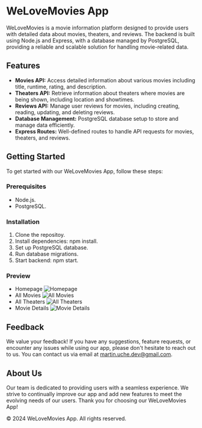 # WeLoveMovies App
WeLoveMovies is a movie information platform designed to provide users with detailed data about movies, theaters, and reviews. The backend is built using Node.js and Express, with a database managed by PostgreSQL, providing a reliable and scalable solution for handling movie-related data.

## Features
- **Movies API:** Access detailed information about various movies including title, runtime, rating, and description.
- **Theaters API:** Retrieve information about theaters where movies are being shown, including location and showtimes.
- **Reviews API:** Manage user reviews for movies, including creating, reading, updating, and deleting reviews.
- **Database Management:** PostgreSQL database setup to store and manage data efficiently.
- **Express Routes:** Well-defined routes to handle API requests for movies, theaters, and reviews.

## Getting Started
To get started with our WeLoveMovies App, follow these steps:
### Prerequisites
- Node.js.
- PostgreSQL.
### Installation
1. Clone the repositoy.
2. Install dependencies: npm install.
3. Set up PostgreSQL database.
4. Run database migrations.
5. Start backend: npm start.
### Preview
- Homepage
![Homepage](https://github.com/MarGit19/WeLoveMovies/assets/134662796/fe1e639b-7d5b-47ff-82c7-345813b275c7)
- All Movies
![All Movies](https://github.com/MarGit19/WeLoveMovies/assets/134662796/aea20298-923f-479b-951c-8656e26fe842)
- All Theaters
![All Theaters](https://github.com/MarGit19/WeLoveMovies/assets/134662796/8f5ef238-729e-424a-a9a4-5bbe93a017de)
- Movie Details
![Movie Details](https://github.com/MarGit19/WeLoveMovies/assets/134662796/0429d102-0ea5-4cb9-932f-f17705ac1d57)

## Feedback
We value your feedback! If you have any suggestions, feature requests, or encounter any issues while using our app, please don't hesitate to reach out to us. You can contact us via email at martin.uche.dev@gmail.com.

## About Us
Our team is dedicated to providing users with a seamless experience. We strive to continually improve our app and add new features to meet the evolving needs of our users. Thank you for choosing our WeLoveMovies App!


© 2024 WeLoveMovies App. All rights reserved.
